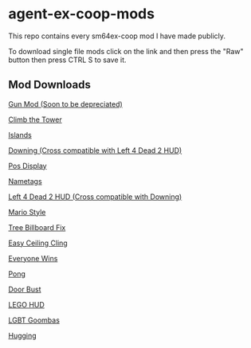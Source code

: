 # agent-ex-coop-mods
This repo contains every sm64ex-coop mod I have made publicly.

To download single file mods click on the link and then press the "Raw" button then press CTRL S to save it.

## Mod Downloads

[Gun Mod (Soon to be depreciated)](./mods/gun-mod/gun-mod.zip)

[Climb the Tower](./mods/climb-the-tower/climb-the-tower.zip)

[Islands](./mods/islands/islands.zip)

[Downing (Cross compatible with Left 4 Dead 2 HUD)](./mods/downing.lua)

[Pos Display](./mods/pos-display.lua)

[Nametags](./mods/nametags.lua)

[Left 4 Dead 2 HUD (Cross compatible with Downing)](./mods/l4d2-hud/l4d2-hud.zip)

[Mario Style](./mods/mario-style/mario-style.zip)

[Tree Billboard Fix](./mods/tree-billboard-fix.lua)

[Easy Ceiling Cling](./mods/easy-ceiling-cling.lua)

[Everyone Wins](./mods/everyone-wins.lua)

[Pong](./mods/pong.lua)

[Door Bust](./mods/door-bust.lua)

[LEGO HUD](./mods/lego-hud/lego-hud.zip)

[LGBT Goombas](./mods/lgbt-goombas/lgbt-goombas.zip)

[Hugging](./mods/hugging.lua)
